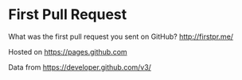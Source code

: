 First Pull Request
========

What was the first pull request you sent on GitHub? http://firstpr.me/

Hosted on https://pages.github.com

Data from https://developer.github.com/v3/
